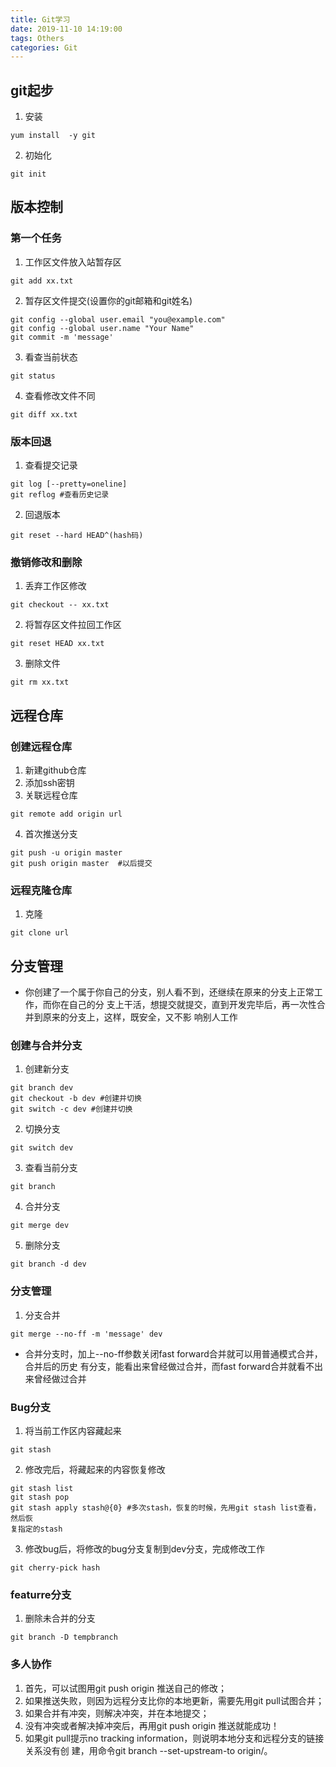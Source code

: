 ```yaml
---
title: Git学习
date: 2019-11-10 14:19:00
tags: Others
categories: Git
---
```


## git起步
1. 安装
  ```
  yum install  -y git
  ```

2. 初始化
  ```
  git init
  ```

## 版本控制
### 第一个任务
1. 工作区文件放入站暂存区
  ```
  git add xx.txt
  ```

2. 暂存区文件提交(设置你的git邮箱和git姓名)
  ```
  git config --global user.email "you@example.com"
  git config --global user.name "Your Name"
  git commit -m 'message'
  ```

3. 看查当前状态
  ```
  git status
  ```

4. 查看修改文件不同
  ```
  git diff xx.txt
  ```

### 版本回退
1. 查看提交记录
  ```
  git log [--pretty=oneline]
  git reflog #查看历史记录
  ```

2. 回退版本
  ```
  git reset --hard HEAD^(hash码)
  ```

### 撤销修改和删除
1. 丢弃工作区修改
  ```
  git checkout -- xx.txt
  ```

2. 将暂存区文件拉回工作区
  ```
  git reset HEAD xx.txt
  ```

3. 删除文件
  ```
  git rm xx.txt
  ```

## 远程仓库
### 创建远程仓库
1. 新建github仓库
2. 添加ssh密钥
3. 关联远程仓库
  ```
  git remote add origin url
  ```

4. 首次推送分支
  ```
  git push -u origin master
  git push origin master  #以后提交
  ```

### 远程克隆仓库
1. 克隆
  ```
  git clone url
  ```

## 分支管理

- 你创建了一个属于你自己的分支，别人看不到，还继续在原来的分支上正常工作，而你在自己的分
支上干活，想提交就提交，直到开发完毕后，再一次性合并到原来的分支上，这样，既安全，又不影
响别人工作

### 创建与合并分支
1. 创建新分支
  ```
  git branch dev
  git checkout -b dev #创建并切换
  git switch -c dev #创建并切换
  ```
2. 切换分支
  ```
  git switch dev
  ```
3. 查看当前分支
  ```
  git branch
  ```
4. 合并分支
  ```
  git merge dev
  ```
5. 删除分支
  ```
  git branch -d dev
  ```

### 分支管理
1. 分支合并
  ```
  git merge --no-ff -m 'message' dev
  ```
  - 合并分支时，加上--no-ff参数关闭fast forward合并就可以用普通模式合并，合并后的历史
  有分支，能看出来曾经做过合并，而fast forward合并就看不出来曾经做过合并

### Bug分支
1. 将当前工作区内容藏起来
  ```
  git stash
  ```
2. 修改完后，将藏起来的内容恢复修改
  ```
  git stash list
  git stash pop
  git stash apply stash@{0} #多次stash，恢复的时候，先用git stash list查看，然后恢
  复指定的stash
  ```
3. 修改bug后，将修改的bug分支复制到dev分支，完成修改工作
  ```
  git cherry-pick hash
  ```

### featurre分支
1. 删除未合并的分支
  ```
  git branch -D tempbranch
  ```

### 多人协作
1. 首先，可以试图用git push origin <branch-name>推送自己的修改；
2. 如果推送失败，则因为远程分支比你的本地更新，需要先用git pull试图合并；
3. 如果合并有冲突，则解决冲突，并在本地提交；
4. 没有冲突或者解决掉冲突后，再用git push origin <branch-name>推送就能成功！
5. 如果git pull提示no tracking information，则说明本地分支和远程分支的链接关系没有创
建，用命令git branch --set-upstream-to <branch-name> origin/<branch-name>。
